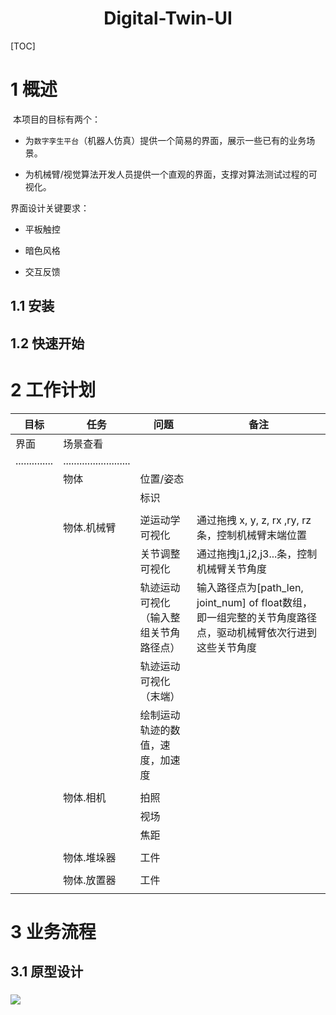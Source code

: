 <h1 align="center">Digital-Twin-UI</h1>

[TOC]

<div style="page-break-after: always;" ></div>

# 1 概述

 本项目的目标有两个：

- 为`数字孪生平台`（机器人仿真）提供一个简易的界面，展示一些已有的业务场景。

- 为机械臂/视觉算法开发人员提供一个直观的界面，支撑对算法测试过程的可视化。

界面设计关键要求：

- 平板触控

- 暗色风格

- 交互反馈

## 1.1 安装

## 1.2 快速开始

# 2 工作计划

| 目标             | 任务                        | 问题                  | 备注                                                                    |
| -------------- | ------------------------- | ------------------- | --------------------------------------------------------------------- |
| 界面             | 场景查看                      |                     |                                                                       |
| .............. | ......................... |                     |                                                                       |
|                | 物体                        | 位置/姿态               |                                                                       |
|                |                           | 标识                  |                                                                       |
|                |                           |                     |                                                                       |
|                | 物体.机械臂                    | 逆运动学可视化             | 通过拖拽 x, y, z, rx ,ry, rz条，控制机械臂末端位置                                   |
|                |                           | 关节调整可视化             | 通过拖拽j1,j2,j3...条，控制机械臂关节角度                                            |
|                |                           | 轨迹运动可视化（输入整组关节角路径点） | 输入路径点为[path_len, joint_num] of float数组，即一组完整的关节角度路径点，驱动机械臂依次行进到这些关节角度 |
|                |                           | 轨迹运动可视化（末端）         |                                                                       |
|                |                           | 绘制运动轨迹的数值，速度，加速度    |                                                                       |
|                |                           |                     |                                                                       |
|                | 物体.相机                     | 拍照                  |                                                                       |
|                |                           | 视场                  |                                                                       |
|                |                           | 焦距                  |                                                                       |
|                |                           |                     |                                                                       |
|                | 物体.堆垛器                    | 工件                  |                                                                       |
|                |                           |                     |                                                                       |
|                | 物体.放置器                    | 工件                  |                                                                       |
|                |                           |                     |                                                                       |

# 3 业务流程

## 3.1 原型设计

### ![](。\prototype\prototype.png)

### 
